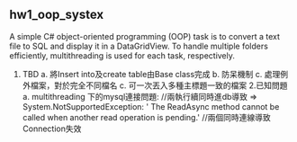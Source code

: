 ## hw1_oop_systex
A simple C# object-oriented programming (OOP) task is to convert a text file to SQL and display it in a DataGridView. To handle multiple folders efficiently, multithreading is used for each task, respectively.

1. TBD
   a. 將Insert into及create table由Base class完成
   b. 防呆機制
   c. 處理例外檔案，對於完全不同檔名
   c. 可一次丟入多種主標題一致的檔案
2.已知問題
  a. multithreading 下的mysql連接問題:
		//兩執行續同時進db導致 => System.NotSupportedException: ' The ReadAsync method cannot be called when another read operation is pending.'
		//兩個同時連線導致Connection失效
  
